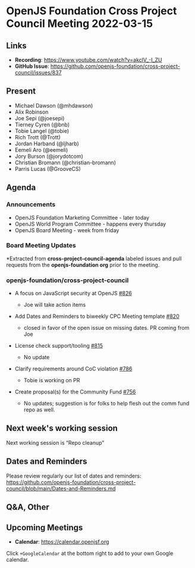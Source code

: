 # OpenJS Foundation Cross Project Council Meeting 2022-03-15

## Links

* **Recording**:
https://www.youtube.com/watch?v=akclV_-I_ZU
* **GitHub Issue**: https://github.com/openjs-foundation/cross-project-council/issues/837

## Present

* Michael Dawson (@mhdawson)
* Alix Robinson 
* Joe Sepi (@joesepi)
* Tierney Cyren (@bnb)
* Tobie Langel (@tobie) 
* Rich Trott (@Trott) 
* Jordan Harband (@ljharb)
* Eemeli Aro (@eemeli)
* Jory Burson (@jorydotcom)
* Christian Bromann (@christian-bromann)
* Parris Lucas (@GrooveCS)

## Agenda

### Announcements
* OpenJS Foundation Marketing Committee - later today
* OpenJS World Program Committee - happens every thursday
* OpenJS Board Meeting - week from friday

### Board Meeting Updates

*Extracted from **cross-project-council-agenda** labeled issues and pull requests from the **openjs-foundation org** prior to the meeting.

### openjs-foundation/cross-project-council

* A focus on JavaScript security at OpenJS [#826](https://github.com/openjs-foundation/cross-project-council/issues/826)
  * Joe will take action items

* Add Dates and Reminders to biweekly CPC Meeting template [#820](https://github.com/openjs-foundation/cross-project-council/issues/820)
  * closed in favor of the open issue on missing dates. PR coming from Joe

* License check support/tooling [#815](https://github.com/openjs-foundation/cross-project-council/issues/815)
  * No update

* Clarify requirements around CoC violation [#786](https://github.com/openjs-foundation/cross-project-council/issues/786)
  * Tobie is working on PR

* Create proposal(s) for the Community Fund [#756](https://github.com/openjs-foundation/cross-project-council/issues/756)
  * No updates; suggestion is for folks to help flesh out the comm fund repo as well.



## Next week's working session

Next working session is “Repo cleanup”

## Dates and Reminders

Please review regularly our list of dates and reminders:
https://github.com/openjs-foundation/cross-project-council/blob/main/Dates-and-Reminders.md

## Q&A, Other

## Upcoming Meetings

* **Calendar**: <https://calendar.openjsf.org>

Click `+GoogleCalendar` at the bottom right to add to your own Google calendar.

